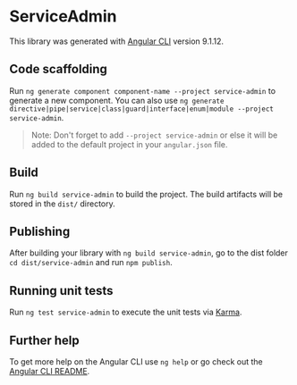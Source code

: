 # ServiceAdmin

This library was generated with [Angular CLI](https://github.com/angular/angular-cli) version 9.1.12.

## Code scaffolding

Run `ng generate component component-name --project service-admin` to generate a new component. You can also use `ng generate directive|pipe|service|class|guard|interface|enum|module --project service-admin`.
> Note: Don't forget to add `--project service-admin` or else it will be added to the default project in your `angular.json` file. 

## Build

Run `ng build service-admin` to build the project. The build artifacts will be stored in the `dist/` directory.

## Publishing

After building your library with `ng build service-admin`, go to the dist folder `cd dist/service-admin` and run `npm publish`.

## Running unit tests

Run `ng test service-admin` to execute the unit tests via [Karma](https://karma-runner.github.io).

## Further help

To get more help on the Angular CLI use `ng help` or go check out the [Angular CLI README](https://github.com/angular/angular-cli/blob/master/README.md).
